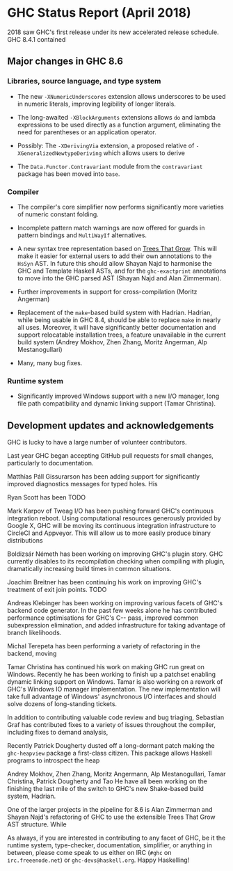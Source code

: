 # GHC Status Report (April 2018)



2018 saw GHC's first release under its new accelerated release schedule. GHC 8.4.1 contained 


## Major changes in GHC 8.6


### Libraries, source language, and type system


-  The new `-XNumericUnderscores` extension allows underscores to be used in numeric literals, improving legibility of longer literals.

- The long-awaited `-XBlockArguments` extensions allows `do` and lambda expressions to be used directly as a function argument, eliminating the need for parentheses or an application operator.

- Possibly: The `-XDerivingVia` extension, a proposed relative of `-XGeneralizedNewtypeDeriving` which allows users to derive 

- The `Data.Functor.Contravariant` module from the `contravariant` package has been moved into `base`.

### Compiler


- The compiler's core simplifier now performs significantly more varieties of numeric constant folding.

- Incomplete pattern match warnings are now offered for guards in pattern bindings and `MultiWayIf` alternatives.

- A new syntax tree representation based on [
  Trees That Grow](http://www.jucs.org/jucs_23_1/trees_that_grow/jucs_23_01_0042_0062_najd.pdf).
  This will make it easier for external users to add their own annotations to the
  `HsSyn` AST. In future this should allow Shayan Najd to harmonise the GHC
  and Template Haskell ASTs, and for the `ghc-exactprint` annotations to
  move into the GHC parsed AST (Shayan Najd and Alan Zimmerman).

- Further improvements in support for cross-compilation (Moritz Angerman)

- Replacement of the `make`-based build system with Hadrian. Hadrian,
  while being usable in GHC 8.4, should be able to replace `make` in
  nearly all uses. Moreover, it will have significantly better documentation
  and support relocatable installation trees, a feature unavailable in the
  current build system (Andrey Mokhov, Zhen Zhang, Moritz Angerman, Alp
  Mestanogullari)

- Many, many bug fixes.

### Runtime system


- Significantly improved Windows support with a new I/O manager, long file
  path compatibility and dynamic linking support (Tamar Christina).

## Development updates and acknowledgements



GHC is lucky to have a large number of volunteer contributors.



Last year GHC
began accepting GitHub pull requests for small changes, particularly to
documentation. 



Matthías Páll Gissurarson has been adding support for significantly improved
diagnostics messages for typed holes. His 



Ryan Scott has been TODO



Mark Karpov of Tweag I/O has been pushing forward GHC's continuous integration
reboot. Using computational resources generously provided by Google X, GHC will
be moving its continuous integration infrastructure to CircleCI and Appveyor.
This will allow us to more easily produce binary distributions



Boldizsár Németh has been working on improving GHC's plugin story. GHC currently
disables to its recompilation checking when compiling with plugin, dramatically
increasing build times in common situations.



Joachim Breitner has been continuing his work on improving GHC's treatment of
exit join points. TODO



Andreas Klebinger has been working on improving various facets of GHC's backend
code generator. In the past few weeks alone he has contributed performance
optimisations for GHC's C-- pass, improved common subexpression elimination, and
added infrastructure for taking advantage of branch likelihoods.



Michal Terepeta has been performing a variety of refactoring in the backend, moving



Tamar Christina has continued his work on making GHC run great on Windows.
Recently he has been working to finish up a patchset enabling dynamic linking
support on Windows. Tamar is also working on a rework of GHC's Windows IO
manager implementation. The new implementation will take full advantage of
Windows' asynchronous I/O interfaces and should solve dozens of long-standing
tickets.



In addition to contributing valuable code review and bug triaging, Sebastian
Graf has contributed fixes to a variety of issues throughout the compiler,
including fixes to demand analysis, 



Recently Patrick Dougherty dusted off a long-dormant patch making the `ghc-heapview`
package a first-class citizen. This package allows Haskell programs to
introspect the heap



Andrey Mokhov, Zhen Zhang, Moritz Angermann, Alp Mestanogullari, Tamar Christina,
Patrick Dougherty and Tao He have all been working on the finishing the last mile
of the switch to GHC's new Shake-based build system, Hadrian.



One of the larger projects in the pipeline for 8.6 is Alan Zimmerman and Shayan Najd's
refactoring of GHC to use the extensible Trees That Grow AST structure. While 



As always, if you are interested in contributing to any facet of GHC,
be it the runtime system, type-checker, documentation, simplifier, or anything in
between, please come speak to us either on IRC (`#ghc` on
`irc.freeenode.net`) or `ghc-devs@haskell.org`. Happy Haskelling!


